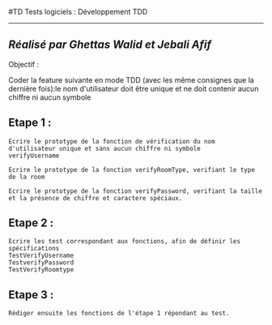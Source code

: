 #TD Tests logiciels : Développement TDD
***
_**Réalisé par Ghettas Walid et Jebali Afif**_
--
Objectif :

Coder la feature suivante en mode TDD (avec les même consignes que la dernière fois):le nom d'utilisateur doit être unique et ne doit contenir aucun chiffre ni aucun symbole

Etape 1 : 
--
    Ecrire le prototype de la fonction de vérification du nom d'utilisateur unique et sans aucun chiffre ni symbole
    verifyUsername

    Ecrire le prototype de la fonction verifyRoomType, verifiant le type de la room
    
    Ecrire le prototype de la fonction verifyPassword, verifiant la taille et la présence de chiffre et caractere spéciaux.

Etape 2 :
--
    Ecrire les test correspondant aux fonctions, afin de définir les spécifications
    TestVerifyUsername
    TestverifyPassword
    TestVerifyRoomtype

Etape 3 :
--
    Rédiger ensuite les fonctions de l'étape 1 répondant au test.
